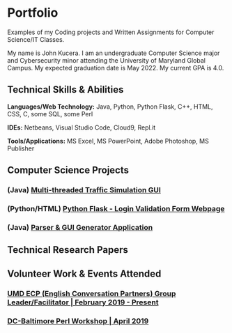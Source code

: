 # Portfolio
Examples of my Coding projects and Written Assignments for Computer Science/IT Classes.

My name is John Kucera. I am an undergraduate Computer Science major and Cybersecurity minor attending the University of Maryland Global Campus. My expected graduation date is May 2022. My current GPA is 4.0.

## Technical Skills & Abilities

**Languages/Web Technology:**
Java, Python, Python Flask, C++, HTML, CSS, C, some SQL, some Perl

**IDEs:**
Netbeans, Visual Studio Code, Cloud9, Repl.it

**Tools/Applications:**
MS Excel, MS PowerPoint, Adobe Photoshop, MS Publisher

## Computer Science Projects

### (Java) [Multi-threaded Traffic Simulation GUI](./Multi-threadedTrafficSimulationGUI)

### (Python/HTML) [Python Flask - Login Validation Form Webpage](./LoginValidationWebpage)

### (Java) [Parser & GUI Generator Application](./Parser&GUIGenerator)

## Technical Research Papers



## Volunteer Work & Events Attended

### [UMD ECP (English Conversation Partners) Group Leader/Facilitator | February 2019 - Present](http://ecpumd.weebly.com/)

### [DC-Baltimore Perl Workshop | April 2019](https://dcbpw.org/dcbpw2020/)
